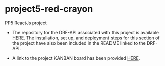 # project5-red-crayon
PP5 ReactJs project

- The repository for the DRF-API associated with this project is available [HERE](https://github.com/CluelessBiker/project5-drf-api). The installation, set up, and deployment steps for this section of the project have also been included in the README linked to the DRF-API. 

- A link to the project KANBAN board has been provided [HERE](https://github.com/users/CluelessBiker/projects/2).
